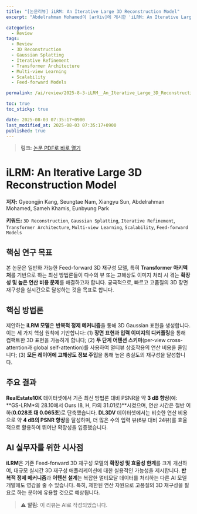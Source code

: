 ```yaml
---
title: "[논문리뷰] iLRM: An Iterative Large 3D Reconstruction Model"
excerpt: "Abdelrahman Mohamed이 [arXiv]에 게시한 'iLRM: An Iterative Large 3D Reconstruction Model' 논문에 대한 자세한 리뷰입니다."

categories:
  - Review
tags:
  - Review
  - 3D Reconstruction
  - Gaussian Splatting
  - Iterative Refinement
  - Transformer Architecture
  - Multi-view Learning
  - Scalability
  - Feed-forward Models

permalink: /ai/review/2025-8-3-iLRM__An_Iterative_Large_3D_Reconstruction_Model/

toc: true
toc_sticky: true

date: 2025-08-03 07:35:17+0900
last_modified_at: 2025-08-03 07:35:17+0900
published: true
---
```

> **링크:** [논문 PDF로 바로 열기](https://arxiv.org/abs/2507.23277)

# iLRM: An Iterative Large 3D Reconstruction Model

**저자:** Gyeongjin Kang, Seungtae Nam, Xiangyu Sun, Abdelrahman Mohamed, Sameh Khamis, Eunbyung Park

**키워드:** `3D Reconstruction`, `Gaussian Splatting`, `Iterative Refinement`, `Transformer Architecture`, `Multi-view Learning`, `Scalability`, `Feed-forward Models`

## 핵심 연구 목표
본 논문은 일반화 가능한 Feed-forward 3D 재구성 모델, 특히 **Transformer 아키텍처**를 기반으로 하는 최신 방법론들이 다수의 뷰 또는 고해상도 이미지 처리 시 겪는 **확장성 및 높은 연산 비용 문제**를 해결하고자 합니다. 궁극적으로, 빠르고 고품질의 3D 장면 재구성을 실시간으로 달성하는 것을 목표로 합니다.

## 핵심 방법론
제안하는 **iLRM 모델**은 **반복적 정제 메커니즘**을 통해 3D Gaussian 표현을 생성합니다. 이는 세 가지 핵심 원칙에 기반합니다: (1) **장면 표현과 입력 이미지의 디커플링**을 통해 컴팩트한 3D 표현을 가능하게 합니다; (2) **두 단계 어텐션 스키마**(per-view cross-attention과 global self-attention)를 사용하여 멀티뷰 상호작용의 연산 비용을 줄입니다; (3) **모든 레이어에 고해상도 정보 주입**을 통해 높은 충실도의 재구성을 달성합니다.

## 주요 결과
**RealEstate10K** 데이터셋에서 기존 최신 방법론 대비 PSNR을 약 **3 dB 향상**(예: **GS-LRM*의 28.10에서 Ours (8, H, F)의 31.01로)**시켰으며, 연산 시간은 절반 이하(**0.028초 대 0.065초**)로 단축했습니다. **DL3DV** 데이터셋에서는 비슷한 연산 비용으로 약 **4 dB의 PSNR 향상**을 달성하며, 더 많은 수의 입력 뷰(6뷰 대비 24뷰)를 효율적으로 활용하여 뛰어난 확장성을 입증했습니다.

## AI 실무자를 위한 시사점
**iLRM**은 기존 Feed-forward 3D 재구성 모델의 **확장성 및 효율성 한계**를 크게 개선하여, 대규모 실시간 3D 재구성 애플리케이션에 대한 실용적인 가능성을 제시합니다. **반복적 정제 메커니즘**과 **어텐션 설계**는 복잡한 멀티모달 데이터를 처리하는 다른 AI 모델 개발에도 영감을 줄 수 있습니다. 특히, 제한된 연산 자원으로 고품질의 3D 재구성을 필요로 하는 분야에 유용할 것으로 예상됩니다.

> ⚠️ **알림:** 이 리뷰는 AI로 작성되었습니다.
